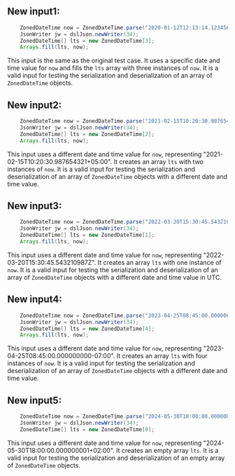 ## New input1:
```java
    ZonedDateTime now = ZonedDateTime.parse("2020-01-12T12:13:14.123456789-03:30");
    JsonWriter jw = dslJson.newWriter(34);
    ZonedDateTime[] lts = new ZonedDateTime[3];
    Arrays.fill(lts, now);
```
This input is the same as the original test case. It uses a specific date and time value for `now` and fills the `lts` array with three instances of `now`. It is a valid input for testing the serialization and deserialization of an array of `ZonedDateTime` objects.

## New input2:
```java
    ZonedDateTime now = ZonedDateTime.parse("2021-02-15T10:20:30.987654321+05:00");
    JsonWriter jw = dslJson.newWriter(34);
    ZonedDateTime[] lts = new ZonedDateTime[2];
    Arrays.fill(lts, now);
```
This input uses a different date and time value for `now`, representing "2021-02-15T10:20:30.987654321+05:00". It creates an array `lts` with two instances of `now`. It is a valid input for testing the serialization and deserialization of an array of `ZonedDateTime` objects with a different date and time value.

## New input3:
```java
    ZonedDateTime now = ZonedDateTime.parse("2022-03-20T15:30:45.543210987Z");
    JsonWriter jw = dslJson.newWriter(34);
    ZonedDateTime[] lts = new ZonedDateTime[1];
    Arrays.fill(lts, now);
```
This input uses a different date and time value for `now`, representing "2022-03-20T15:30:45.543210987Z". It creates an array `lts` with one instance of `now`. It is a valid input for testing the serialization and deserialization of an array of `ZonedDateTime` objects with a different date and time value in UTC.

## New input4:
```java
    ZonedDateTime now = ZonedDateTime.parse("2023-04-25T08:45:00.000000000-07:00");
    JsonWriter jw = dslJson.newWriter(34);
    ZonedDateTime[] lts = new ZonedDateTime[4];
    Arrays.fill(lts, now);
```
This input uses a different date and time value for `now`, representing "2023-04-25T08:45:00.000000000-07:00". It creates an array `lts` with four instances of `now`. It is a valid input for testing the serialization and deserialization of an array of `ZonedDateTime` objects with a different date and time value.

## New input5:
```java
    ZonedDateTime now = ZonedDateTime.parse("2024-05-30T18:00:00.000000001+02:00");
    JsonWriter jw = dslJson.newWriter(34);
    ZonedDateTime[] lts = new ZonedDateTime[0];
```
This input uses a different date and time value for `now`, representing "2024-05-30T18:00:00.000000001+02:00". It creates an empty array `lts`. It is a valid input for testing the serialization and deserialization of an empty array of `ZonedDateTime` objects.